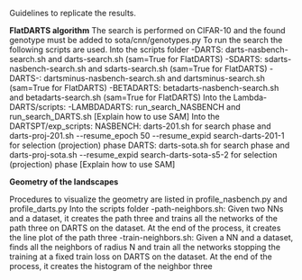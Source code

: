 Guidelines to replicate the results.

**FlatDARTS algorithm**
The search is performed on CIFAR-10 and the found genotype must be added to sota/cnn/genotypes.py
To run the search the following scripts are used.
Into the scripts folder
-DARTS: darts-nasbench-search.sh and darts-search.sh (sam=True for FlatDARTS)
-SDARTS: sdarts-nasbench-search.sh and sdarts-search.sh (sam=True for FlatDARTS)
-DARTS-: dartsminus-nasbench-search.sh and dartsminus-search.sh (sam=True for FlatDARTS)
-BETADARTS: betadarts-nasbench-search.sh and betadarts-search.sh (sam=True for FlatDARTS)
Into the Lambda-DARTS/scripts:
-LAMBDADARTS: run_search_NASBENCH and run_search_DARTS.sh
[Explain how to use SAM]
Into the DARTSPT/exp_scripts: 
NASBENCH: darts-201.sh for search phase and darts-proj-201.sh --resume_epoch 50 --resume_expid search-darts-201-1 for selection (projection) phase
DARTS: darts-sota.sh for search phase and darts-proj-sota.sh --resume_expid search-darts-sota-s5-2 for selection (projection) phase
[Explain how to use SAM]

**Geometry of the landscapes**

Procedures to visualize the geometry are listed in profile_nasbench.py and profile_darts.py
Into the scripts folder
-path-neighbors.sh: Given two NNs and a dataset, it creates the path three and trains all the networks of the path three on DARTS on the dataset. At the end of the process, it creates the line plot of the path three
-train-neighbors.sh: Given a NN and a dataset, finds all the neighbors of radius N and train all the networks stopping the training at a fixed train loss on DARTS on the dataset. At the end of the process, it creates the histogram of the neighbor three

